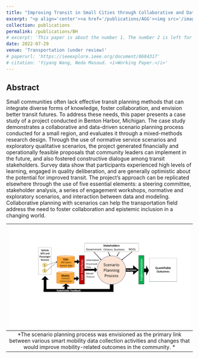 ```yaml
---
title: "Improving Transit in Small Cities through Collaborative and Data-driven Scenario Planning"
excerpt: "<p align='center'><a href='/publications/AGG'><img src='/images/AGG.png' style='width: 500px;'/></a></p>"
collection: publications
permalink: /publications/BH
# excerpt: 'This paper is about the number 1. The number 2 is left for future work.'
date: 2022-07-29
venue: 'Transportation (under review)'
# paperurl: 'https://ieeexplore.ieee.org/document/8684317'
# citation: 'Yiyang Wang, Neda Masoud. <i>Working Paper.</i>'
---
```


<!-- [[PDF]](https://www.researchgate.net/publication/345699783_Adversarial_Online_Learning_with_Variable_Plays_in_the_Pursuit-Evasion_Game_Theoretical_Foundations_and_Application_in_Connected_and_Automated_Vehicle_Cybersecurity)
[[CODE]](https://github.com/yiyang920/adversarial_multi_armed_bandit_variable_plays) -->

## Abstract
Small communities often lack effective transit planning methods that can integrate diverse forms of knowledge, foster collaboration, and envision better transit futures. To address these needs, this paper presents a case study of a project conducted in Benton Harbor, Michigan. The case study demonstrates a collaborative and data-driven scenario planning process conducted for a small region, and evaluates it through a mixed-methods research design. Through the use of normative service scenarios and 
exploratory qualitative scenarios, the project generated financially and operationally feasible proposals that community leaders can implement in the future, and also fostered constructive dialogue among transit stakeholders. Survey data show that participants experienced high levels of learning, engaged in quality deliberation, and are generally optimistic about the potential for improved transit. The project’s approach can be replicated elsewhere through the use of five essential elements: a steering committee, stakeholder analysis, a series of engagement workshops, normative and exploratory scenarios, and interaction between data and modeling. Collaborative planning with scenarios can help the transportation field address the need to foster collaboration and epistemic inclusion in a changing world.


| ![](/images/BH.png) |
|:--:| 
| *The scenario planning process was envisioned as the primary link between various smart mobility data collection activities and changes that would improve mobility-related outcomes in the community. * |